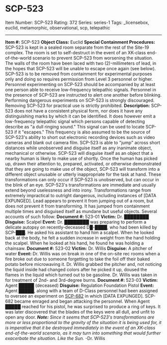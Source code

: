 # SCP-523
Item Number: SCP-523
Rating: 372
Series: series-1
Tags: _licensebox, euclid, metamorphic, observational, scp, telepathic

---

  
**Item #:** SCP-523 
**Object Class:** Euclid
**Special Containment Procedures:** SCP-523 is kept in a sealed room separate from the rest of the Site-19 complex. The room is set to self-destruct in the event of an XK-class end-of-the-world scenario to prevent SCP-523 from worsening the situation. The walls of the room have been laced with two (2)-millimeters of lead, in the hopes that SCP-523 will be unable to escape once again (see below).
SCP-523 is to be removed from containment for experimental purposes only and doing so requires permission from Level 3 personnel or higher. Personnel experimenting on SCP-523 should be accompanied by at least one person able to receive low-frequency telepathic signals. Personnel in the presence of SCP-523 are instructed to alert one another before blinking. Performing dangerous experiments on SCP-523 is strongly discouraged. Removing SCP-523 for practical use is strictly prohibited.
**Description:** SCP-523 does not have a consistent physical form, nor does it have any distinguishing marks by which it can be identified. It does however emit a low-frequency telepathic signal which persons capable of detecting describe as "a dull ringing sound." This signal can be used to locate SCP-523 if it "escapes." This frequency is also assumed to be the source of SCP-523's ability to short out electronic recording devices such as video cameras and blank out camera film.
SCP-523 is able to "jump" across short distances while unobserved and disguise itself as any inanimate object, mechanical or otherwise. SCP-523 will disguise itself as an object that a nearby human is likely to make use of shortly. Once the human has picked up, drawn their attention to, prepared, activated, or otherwise demonstrated that they are going to make use of the object, SCP-523 will transform into a different object unusable or utterly inappropriate for the task at hand. These transformations can only occur if SCP-523 is unobserved, but can occur in the blink of an eye.
SCP-523's transformations are immediate and usually extend beyond uselessness and into irony. Transformations range from extremely impractical to outright dangerous, including instances of [DATA EXPUNGED]. Lead appears to prevent it from jumping out of a room, but does not prevent it from transforming. It has jumped from containment multiple times and disguised itself as mundane but useful objects. Several accounts of such follow:
**Document #:** 523-01
**Victim:** Dr. ████████
**Disguise:** Scalpel
**Event:** Dr. ████████ was preparing to perform a delicate autopsy on recently-deceased D█-████, who had been killed by SCP-███. He asked his assistant to hand him a scalpel. When he looked back at the body, he felt a sudden increase in weight from the hand holding the scalpel. When he looked at his hand, he found he was holding a chainsaw.
**Document #:** 523-02
**Victim:** Dr. Willis
**Disguise:** A pitcher of water
**Event:** Dr. Willis was on break in one of the on-site rec rooms when a fire broke out due to someone forgetting to take the foil off their baked potato before microwaving it. Dr. Willis grabbed the pitcher and, not noticing the liquid inside had changed colors after he picked it up, doused the flames in the liquid which turned out to be gasoline. Dr. Willis was taken in for treatment of 2nd- and 3rd-degree burns.
**Document #:** 523-03
**Victim:** Agent █████ (deceased)
**Disguise:** Regulation Foundation Pistol
**Event:** Agent █████, along with a team of D-Class personnel had been assigned to oversee an experiment on [SCP-682](/scp-682) in which [DATA EXPUNGED]. SCP-682 became enraged and began attacking the personnel. When Agent █████ reached for his pistol, he was surprised to produce a ring of keys. It was later discovered that the blades of the keys were all dull, and unfit to open any door.
_**Note:** Since it seems that SCP-523's transformations are more or less proportional to the gravity of the situation it is being used for, it is imperative that it be destroyed immediately in the event of an XK-class end-of-the-world scenario, as it may turn into something that would further exacerbate the situation. Like the Sun._ -Dr. Willis